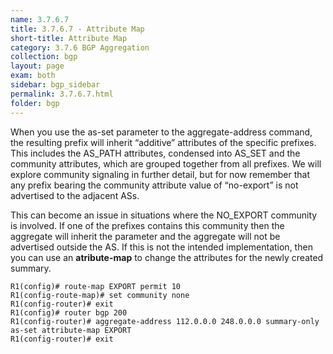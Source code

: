 ```yaml
---
name: 3.7.6.7
title: 3.7.6.7 - Attribute Map
short-title: Attribute Map
category: 3.7.6 BGP Aggregation
collection: bgp
layout: page
exam: both
sidebar: bgp_sidebar
permalink: 3.7.6.7.html
folder: bgp
---
```

When you use the as-set parameter to the aggregate-address command, the resulting prefix will inherit “additive” attributes of the specific prefixes. This includes the AS_PATH attributes, condensed into AS_SET and the community attributes, which are grouped together from all prefixes. We will explore community signaling in further detail, but for now remember that any prefix bearing the community attribute value of “no-export” is not advertised to the adjacent ASs.

This can become an issue in situations where the NO\_EXPORT community is involved. If one of the prefixes contains this community then the aggregate will inherit the parameter and the aggregate will not be advertised outside the AS. If this is not the intended implementation, then you can use an **atribute-map** to change the attributes for the newly created summary.
```
R1(config)# route-map EXPORT permit 10
R1(config-route-map)# set community none
R1(config-router)# exit
R1(config)# router bgp 200
R1(config-router)# aggregate-address 112.0.0.0 248.0.0.0 summary-only as-set attribute-map EXPORT
R1(config-router)# exit
```
